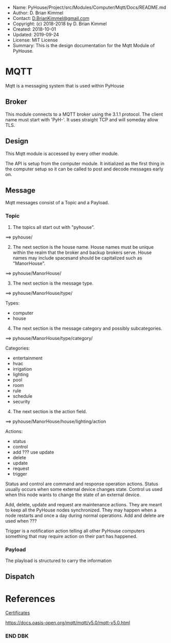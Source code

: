 * Name:      PyHouse/Project/src/Modules/Computer/Mqtt/Docs/README.md
* Author:    D. Brian Kimmel
* Contact:   D.BrianKimmel@gmail.com
* Copyright: (c) 2018-2018 by D. Brian Kimmel
* Created:   2018-10-01
* Updated:   2019-09-24
* License:   MIT License
* Summary:   This is the design documentation for the Mqtt Module of PyHouse.

# MQTT

Mqtt is a messaging system that is used within PyHouse

## Broker

This module connects to a MQTT broker using the 3.1.1 protocol.
The client name must start with 'PyH-'.
It uses straight TCP and will someday allow TLS.

## Design

This Mqtt module is accessed by every other module.

The API is setup from the computer module.
It initialized as the first thing in the computer setup so it can be called to post and decode messages early on.

## Message

Mqtt messages consist of a Topic and a Payload.

### Topic

1. The topics all start out with "pyhouse".

==> pyhouse/

2. The next section is the house name.
House names must be unique within the realm that the broker and backup brokers serve.
House names may include spacesand should be capitalized such as "ManorHouse".

==> pyhouse/ManorHouse/

3. The next section is the message type.

==> pyhouse/ManorHouse/type/

Types:
- computer
- house

4. The next section is the message category and possibly subcategories.

==> pyhouse/ManorHouse/type/category/

Categories:
- entertainment
- hvac
- irrigation
- lighting
- pool
- room
- rule
- schedule
- security

4. The next section is the action field.

==> pyhouse/ManorHouse/house/lighting/action

Actions:
- status
- control
- add  ??? use update
- delete
- update
- request
- trigger

Status and control are command and response operation actions.
Status usually occurs when some external device changes state.
Control us used when this node wants to change the state of an external device.

Add, delete, update and request are maintenance actions.
They are meant to keep all the PyHouse nodes synchronized.
They may happen when a node restarts and once a day during normal operations.
Add and delete are used when ???

Trigger is a notification action telling all other PyHouse computers something that may require action on their part has happened.


### Payload

The playload is structured to carry the information


## Dispatch

# References

[Certificates](http://www.steves-internet-guide.com/mosquitto-tls/)

https://docs.oasis-open.org/mqtt/mqtt/v5.0/mqtt-v5.0.html
### END DBK
